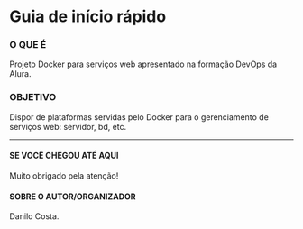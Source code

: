 # Guia de início rápido

### O QUE É
Projeto Docker para serviços web apresentado na formação DevOps da Alura.

### OBJETIVO
Dispor de plataformas servidas pelo Docker para o gerenciamento de serviços web: servidor, bd, etc.

----------------------------
#### SE VOCÊ CHEGOU ATÉ AQUI
Muito obrigado pela atenção!

#### SOBRE O AUTOR/ORGANIZADOR
Danilo Costa.
